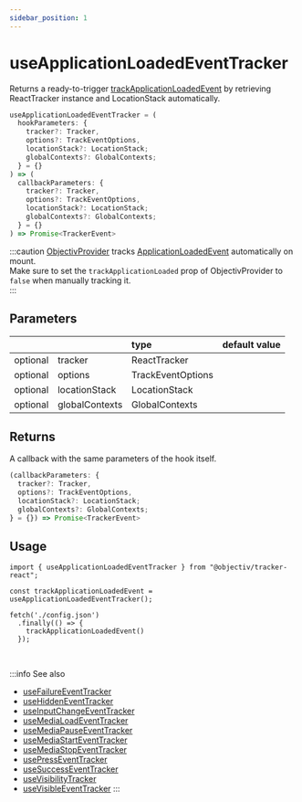 ```yaml
---
sidebar_position: 1
---
```

# useApplicationLoadedEventTracker

Returns a ready-to-trigger [trackApplicationLoadedEvent](/tracking/react/api-reference/eventTrackers/trackApplicationLoadedEvent.md) by retrieving ReactTracker instance and LocationStack automatically. 

```ts
useApplicationLoadedEventTracker = (
  hookParameters: {
    tracker?: Tracker,
    options?: TrackEventOptions,
    locationStack?: LocationStack;
    globalContexts?: GlobalContexts;
  } = {}
) => (
  callbackParameters: {
    tracker?: Tracker,
    options?: TrackEventOptions,
    locationStack?: LocationStack;
    globalContexts?: GlobalContexts;
  } = {}
) => Promise<TrackerEvent>
```

:::caution
[ObjectivProvider](/tracking/react/api-reference/providers/ObjectivProvider.md) tracks [ApplicationLoadedEvent](/taxonomy/reference/events/ApplicationLoadedEvent.md) automatically on mount.  
Make sure to set the `trackApplicationLoaded` prop of ObjectivProvider to `false` when manually tracking it.  
:::

## Parameters
|          |                | type              | default value |
|:--------:|:---------------|:------------------|:--------------|
| optional | tracker        | ReactTracker      |               |
| optional | options        | TrackEventOptions |               |
| optional | locationStack  | LocationStack     |               |
| optional | globalContexts | GlobalContexts    |               |

## Returns
A callback with the same parameters of the hook itself.

```ts
(callbackParameters: {
  tracker?: Tracker,
  options?: TrackEventOptions,
  locationStack?: LocationStack;
  globalContexts?: GlobalContexts;
} = {}) => Promise<TrackerEvent>
```

## Usage
```tsx title="Scenario: trigger ApplicationLoadedEvent only after the config fetch has executed"
import { useApplicationLoadedEventTracker } from "@objectiv/tracker-react";

const trackApplicationLoadedEvent = useApplicationLoadedEventTracker();

fetch('./config.json')
  .finally(() => {
    trackApplicationLoadedEvent()
  });
```

<br />

:::info See also
- [useFailureEventTracker](/tracking/react/api-reference/eventTrackers/useFailureEventTracker.md)
- [useHiddenEventTracker](/tracking/react/api-reference/eventTrackers/useHiddenEventTracker.md)
- [useInputChangeEventTracker](/tracking/react/api-reference/eventTrackers/useInputChangeEventTracker.md)
- [useMediaLoadEventTracker](/tracking/react/api-reference/eventTrackers/useMediaLoadEventTracker.md)
- [useMediaPauseEventTracker](/tracking/react/api-reference/eventTrackers/useMediaPauseEventTracker.md)
- [useMediaStartEventTracker](/tracking/react/api-reference/eventTrackers/useMediaStartEventTracker.md)
- [useMediaStopEventTracker](/tracking/react/api-reference/eventTrackers/useMediaStopEventTracker.md)
- [usePressEventTracker](/tracking/react/api-reference/eventTrackers/usePressEventTracker.md)
- [useSuccessEventTracker](/tracking/react/api-reference/eventTrackers/useSuccessEventTracker.md)
- [useVisibilityTracker](/tracking/react/api-reference/eventTrackers/useVisibilityTracker.md)
- [useVisibleEventTracker](/tracking/react/api-reference/eventTrackers/useVisibleEventTracker.md)
:::

